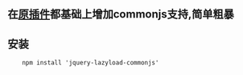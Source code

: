 ## 在[原插件](git@github.com:tuupola/jquery_lazyload.git)都基础上增加commonjs支持,简单粗暴

## 安装

```
    npm install 'jquery-lazyload-commonjs'
```
